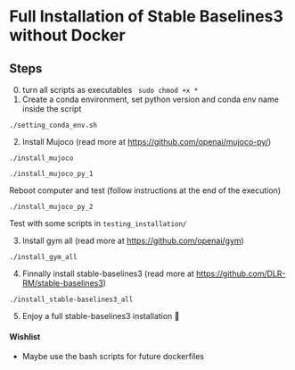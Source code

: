 # Full Installation of Stable Baselines3 without Docker

## Steps
0) turn all scripts as executables ``` sudo chmod +x *```
1) Create a conda environment, set python version and conda env name inside the script
``` 
./setting_conda_env.sh 
```
2) Install Mujoco (read more at https://github.com/openai/mujoco-py/)
``` 
./install_mujoco
```
``` 
./install_mujoco_py_1
```
Reboot computer and test (follow instructions at the end of the execution)
``` 
./install_mujoco_py_2
```
Test with some scripts in ```testing_installation/```

3) Install gym all (read more at https://github.com/openai/gym)
```
./install_gym_all
```
4) Finnally install stable-baselines3 (read more at https://github.com/DLR-RM/stable-baselines3)
```
./install_stable-baselines3_all
```
5) Enjoy a full stable-baselines3 installation :snake: 

####  Wishlist
- Maybe use the bash scripts for future dockerfiles

